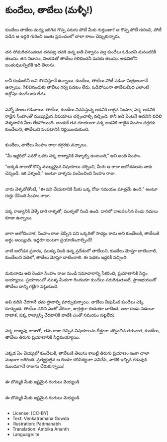 # కుందేలు, తాబేలు (మళ్ళీ!)

##
కుందేలు తాబేలు మధ్య జరిగిన గొప్ప పరుగు పోటీ మీకు గుర్తుందా? ఆ గొప్ప పోటీ గురించి, పోటీ పడిన ఆ ఇద్దరి గురించి జంతు ప్రపంచంలో చాలా కాలం చెప్పుకున్నారు.

##
తన సోమరితనంవలన తనపట్ల తనకి ఉన్న అతి విశ్వాసం వల్ల కుందేలు ఓడిందని మనందరికీ తెలుసు. తన నిదానం, నిలకడతో తాబేలు గెలిచిందనీ మనకు తెలుసు. అడవిలోని జంతువులన్నిటికీ ఇది తెలుసు.

##
కానీ రెండింటినీ అవి గౌరవిస్తూనే ఉన్నాయి. కుందేలు, తాబేలు పోటీ పడినా మిత్రులుగానే ఉన్నాయి. గెలిచినందుకు తాబేలు గర్వ పడటం లేదు. ఓడిపోయినా తాబేలుమీద ఎలాంటి ఉక్రోషం కుందేలుకు లేదు.

##
ఎన్నో నెలలు గడిచాయి. తాబేలు, కుందేలు నివసిస్తున్న అడవికి రాజైన సింహం, పక్క అడవికి రాజైన సింహంతో ముఖ్యమైన విషయాలు చర్చించాల్సి వచ్చింది. కానీ అది వెంటనే అడవిని వదిలి వెళ్ళటానికి వీలు లేకపోయింది. అందుకే తన దూతలుగా పక్క అడవికి రాజైన సింహం దగ్గరకు కుందేలుని, తాబేలుని పంపటానికి నిర్ణయించుకుంది.

##
కుందేలు, తాబేలు సింహం రాజు దగ్గరకు వచ్చాయి.

"మీ ఇద్దరిలో ఎవరో ఒకరు పక్క రాజ్యానికి వెళ్ళాల్సి ఉంటుంది," అని అంది సింహం.

"అక్కడి రాజుతో కొన్ని ముఖ్యమైన విషయాలు చర్చించి, మీరు ఆ రాజు ఆలోచనలను నాకు చెప్పండి. ఇక వెళ్ళండి," అంటూ వాళ్ళను పంపించింది సింహం రాజు. 

##
వారు వెళ్ళబోతోంటే, "ఈ పని చేయటానికి మీకు ఒక్క రోజు సమయం మాత్రమే ఉంది," అంటూ గుర్తు చేసింది సింహం రాజు.

##
పక్క రాజ్యానికి వెళ్ళే దారి రాళ్ళతో, ముళ్ళతో నిండి ఉంది. దారిలో దాటవలసిన రెండు నదులు కూడా ఉన్నాయి.

##
బాగా ఆలోచించాక, సింహం రాజు చెప్పిన పని ఒక్కరితో సాధ్యం కాదు అని కుందేలుకి, తాబేలుకి అర్థం అయ్యింది. ఇద్దరూ జంటగా ప్రయాణించాల్సిందే!

వాటి ఆలోచన ప్రకారం, ముళ్ళు నిండి ఉన్న ప్రదేశంలో తాబేలుని, కుందేలు మోస్తూ దాటించాలి, కుందేలుని నదిలో, తాబేలు మోస్తూ దాటించాలి. ఈ పథకం ఇద్దరికీ నచ్చింది.

##
మరునాడు అవి రెండూ సింహం రాజు నుండి సమాచారాన్ని సేకరించి, ప్రయాణానికి సిద్ధం అయ్యాయి. ప్రయాణంలో ముళ్ళ మీదుగా గెంతుతూ కుందేలు పరుగెడుతుంటే, ప్రాణభయంతో తాబేలు దాన్ని గట్టిగా పట్టుకుంది.

##
అవి నదిని చేరగానే తమ స్థానాల్ని మార్చుకున్నాయి. తాబేలు వీపుమీద కుందేలు ఎక్కి కూర్చుంది. తాబేలు నదిని ఎంతో వేగంగా, జాగ్రత్తగా ఈదుతూ దాటింది. అలా రెండు నదులూ దాటాక, పక్క రాజ్యాన్ని చేరటానికి వాటికి ఎంతో సమయం పట్టలేదు.

##
పక్క రాజ్యపు రాజుతో, తమ రాజు చెప్పిన విషయాలను దీర్ఘంగా చర్చించిన తరువాత, కుందేలు, తాబేలు తిరుగు ప్రయాణానికి సిద్ధమయ్యాయి.

##
ఎక్కడ ఏం చెయ్యలో కుందేలుకి, తాబేలుకి తెలుసు కాబట్టి తిరుగు ప్రయాణం ఇంకా చాలా సుఖంగా జరిగింది. ప్రత్యర్థులైన ఆ రెండూ కలిసికట్టుగా పనిచేసి, వాటికి ఇచ్చిన గడువుకి ముందుగానే రాజును చేరుకున్నాయి!

##
ఈ బొమ్మకి మీకు ఇష్టమైన రంగులు వెయ్యండి

##
ఈ బొమ్మకి మీకు ఇష్టమైన రంగులు వెయ్యండి

##
* License: [CC-BY]
* Text: Venkatramana Gowda
* Illustration: Padmanabh
* Translation: Ambika Ananth
* Language: te
